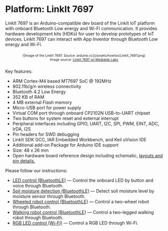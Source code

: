 # Platform: LinkIt 7697

LinkIt 7697 is an Arduino-compatible dev board of the LinkIt IoT platform with onboard Bluetooth Low energy and Wi-Fi communication.
It provides hardware development kits (HDKs) for user to develop prototypes of IoT devices. 
LinkIt 7697 can interact with App Inventor through Bluetooth Low energy and Wi-Fi.

<div style="text-align: center; font-size: 75%; margin: 16pt 0;">
![Image of the LinkIt 7697. Source: arduino.cc](/assets/howtos/LinkIt_7697.png)
<br>
Image source: <a href="https://docs.labs.mediatek.com/resource/linkit7697-arduino/en" target="_blank">LinkIt 7697 on Mediatek Labs</a>
</div>

Key features:
* ARM Cortex-M4 based MT7697 SoC @ 192MHz
* 802.11b/g/n wireless connectivity
* Bluetooth 4.2 Low Energy
* 352 KB of RAM
* 4 MB external Flash memory
* Micro-USB port for power supply
* Virtual COM port through onboard CP2102N USB-to-UART chipset
* Two buttons for system reset and external interrupt
* Peripheral interfaces including GPIO, UART, I2C, SPI, PWM, EINT, ADC, IrDA, I2S
* Pin headers for SWD debugging
* LinkIt SDK GCC, IAR Embedded Workbench, and Keil uVision IDE
* Additional add-on Package for Arduino IDE support
* Size: 48 x 26 mm
* Open hardware board reference design including schematic, <a href="https://labs.mediatek.com/en/download/1ega2lbl" target="_blank">layouts and pin details.</a>

Please follow our instructions:

* [LED control (BluetoothLE)](/assets/howtos/MIT_App_Inventor_7697_LED.pdf) &mdash; Control the onboard LED by button and voice through Bluetooth.
* [Soil moisture detection (BluetoothLE)](/assets/howtos/MIT_App_Inventor_7697_analogread.pdf) &mdash; Detect soil moisture level by moisture sensor through Bluetooth.
* [Wheeled robot control (BluetoothLE)](/assets/howtos/MIT_App_Inventor_7697_BLE_WheeledRobot.pdf) &mdash; Control a two-wheel robot  through Bluetooth.
* [Walking robot control (BluetoothLE)](/assets/howtos/MIT_App_Inventor_7697_BLE_WalkingRobot.pdf) &mdash; Control a two-legged walking robot  through Bluetooth.
* [RGB LED control (Wi-Fi)](/assets/howtos/MIT_App_Inventor_7697_WIFILED.pdf) &mdash; Control a RGB LED through Wi-Fi.
